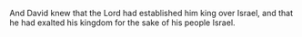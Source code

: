 And David knew that the Lord had established him king over Israel, and that he had exalted his kingdom for the sake of his people Israel.
